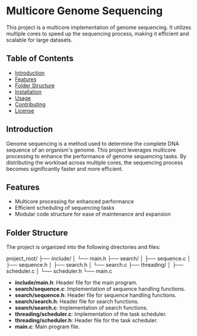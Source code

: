 # Multicore Genome Sequencing

This project is a multicore implementation of genome sequencing. It utilizes multiple cores to speed up the sequencing process, making it efficient and scalable for large datasets.

## Table of Contents
- [Introduction](#introduction)
- [Features](#features)
- [Folder Structure](#folder-structure)
- [Installation](#installation)
- [Usage](#usage)
- [Contributing](#contributing)
- [License](#license)

## Introduction
Genome sequencing is a method used to determine the complete DNA sequence of an organism's genome. This project leverages multicore processing to enhance the performance of genome sequencing tasks. By distributing the workload across multiple cores, the sequencing process becomes significantly faster and more efficient.

## Features
- Multicore processing for enhanced performance
- Efficient scheduling of sequencing tasks
- Modular code structure for ease of maintenance and expansion

## Folder Structure
The project is organized into the following directories and files:

project_root/
├── include/
│ └── main.h
├── search/
│ ├── sequence.c
│ ├── sequence.h
│ ├── search.h
│ └── search.c
├── threading/
│ ├── scheduler.c
│ └── scheduler.h
└── main.c


- **include/main.h**: Header file for the main program.
- **search/sequence.c**: Implementation of sequence handling functions.
- **search/sequence.h**: Header file for sequence handling functions.
- **search/search.h**: Header file for search functions.
- **search/search.c**: Implementation of search functions.
- **threading/scheduler.c**: Implementation of the task scheduler.
- **threading/scheduler.h**: Header file for the task scheduler.
- **main.c**: Main program file.